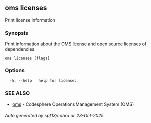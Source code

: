 ## oms licenses

Print license information

### Synopsis

Print information about the OMS license and open source licenses of dependencies.

```
oms licenses [flags]
```

### Options

```
  -h, --help   help for licenses
```

### SEE ALSO

* [oms](oms.md)	 - Codesphere Operations Management System (OMS)

###### Auto generated by spf13/cobra on 23-Oct-2025
